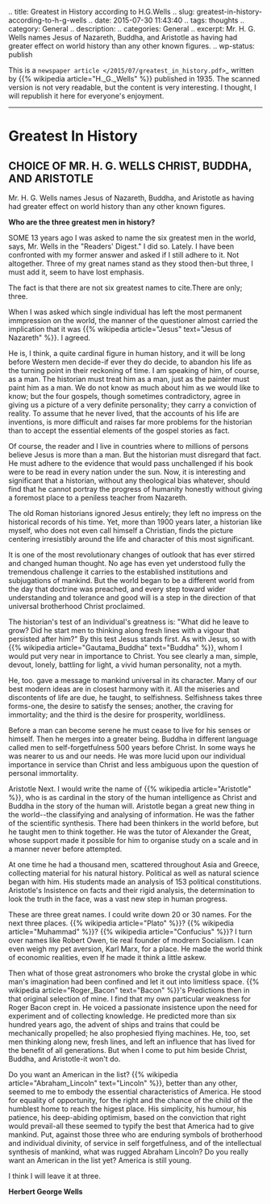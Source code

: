 .. title: Greatest in History according to H.G.Wells
.. slug: greatest-in-history-according-to-h-g-wells
.. date: 2015-07-30 11:43:40
.. tags: thoughts
.. category: General
.. description: 
.. categories: General
.. excerpt: Mr. H. G. Wells names Jesus of Nazareth, Buddha, and Aristotle as having had greater effect on world history than any other known figures.
.. wp-status: publish

This is a `newspaper article </2015/07/greatest_in_history.pdf>`_ written by {{% wikipedia article="H._G._Wells" %}} published in 1935. The scanned version is not very readable, but the content is very interesting. I thought, I will republish it here for everyone's enjoyment.

----

Greatest In History
==================

CHOICE OF MR. H. G. WELLS CHRIST, BUDDHA, AND ARISTOTLE
-----------------------------------------------------

Mr. H. G. Wells names Jesus of Nazareth, Buddha, and Aristotle as having had greater effect on world history than any other known figures.

**Who are the three greatest men in history?**

SOME 13 years ago I was asked to name the six greatest men in the world, says,  Mr. Wells in the "Readers' Digest." I did so. Lately. I have been confronted with my former answer and asked if I still adhere to it. Not altogether. Three of my great names stand as they stood then-but three, I must add it, seem to have lost emphasis.

The fact is that there are not six greatest names to cite.There are only; three.

When I was asked which single individual has left the most permanent immpression on the world, the manner of the questioner almost carried the implication that it was {{% wikipedia article="Jesus" text="Jesus of Nazareth" %}}. I agreed.

He is, I think, a quite cardinal figure in human history, and it will be long before Western men decide-if ever they do decide, to abandon his life as the turning point in their reckoning of time. I am speaking of him, of course, as a man. The historian must treat him as a man, just as the painter must paint him as a man. We do not know as much about him as we would like to know; but the four gospels, though sometimes contradictory, agree in giving us a picture of a very definite personality; they carry a conviction of reality. To assume that he never lived, that the accounts of his life are inventions, is more difficult and raises far more problems for the historian than to accept the essential elements of the gospel stories as fact.

Of course, the reader and I live in countries where to millions of persons believe Jesus is more than a man. But the historian must disregard that fact. He must adhere to the evidence that would pass unchallenged if his book were to be read in every nation under the sun. Now, it is interesting and significant that a historian, without any theological bias whatever, should find that he cannot portray the progress of humanity honestly without giving a foremost place to a peniless teacher from Nazareth.

The old Roman historians ignored Jesus entirely; they left no impress on the historical records of his time. Yet, more than 1900 years later, a historian like myself, who does not even call himself a Christian, finds the picture centering irresistibly around the life and character of this most significant.

It is one of the most revolutionary changes of outlook that has ever stirred and changed human thought. No age has even yet understood fully the tremendous challenge it carries to the established institutions and subjugations of mankind. But the world began to be a different world from the day that doctrine was preached, and every step toward wider understanding and tolerance and good will is a step in the direction of that universal brotherhood Christ proclaimed.

The historian's test of an Individual's greatness is: "What did he leave to grow? Did he start men to thinking along fresh lines with a vigour that persisted after him?" By this test Jesus stands first. As with Jesus, so with {{% wikipedia article="Gautama_Buddha" text="Buddha" %}}, whom I would put very near in importance to Christ. You see clearly a man, simple, devout, lonely, battling for light, a vivid human personality, not a myth.

He, too. gave a message to mankind universal in its character. Many of our best modern ideas are in closest harmony with it. All the miseries and discontents of life are due, he taught, to selfishness. Selfishness takes three forms-one, the desire to satisfy the senses; another, the craving for immortality; and the third is the desire for prosperity, worldliness.

Before a man can become serene he must cease to live for his senses or himself. Then he merges into a greater being. Buddha in different language called men to self-forgetfulness 500 years before Christ. In some ways he was nearer to us and our needs. He was more lucid upon our individual importance in service than Christ and less ambiguous upon the question of personal immortality.

Aristotle Next. I would write the name of {{% wikipedia article="Aristotle" %}}, who is as cardinal in the story of the human intelligence as Christ and Buddha in the story of the human will. Aristotle began a great new thing in the world--the classifying and analysing of information. He was the father of the scientific synthesis. There had been thinkers in the world before, but he taught men to think together. He was the tutor of Alexander the Great, whose support made it possible for him to organise study on a scale and in a manner never before attempted.

At one time he had a thousand men, scattered throughout Asia and Greece, collecting material for his natural history. Political as well as natural science began with him. His students made an analysis of 153 political constitutions. Aristotle's Insistence on facts and their rigid analysis, the determination to look the truth in the face, was a vast new step in human progress.

These are three great names. I could write down 20 or 30 names. For the next three places. {{% wikipedia article="Plato" %}}? {{% wikipedia article="Muhammad" %}}? {{% wikipedia article="Confucius" %}}? I turn over names like Robert Owen, tie real founder of modrern Socialism. I can even weigh my pet aversion, Karl Marx, for a place. He made the world think of economic realities, even If he made it think a little askew.

Then what of those great astronomers who broke the crystal globe in whic man's imagination had been confined and let it out into limitless space. {{% wikipedia article="Roger_Bacon" text="Bacon" %}}'s Predictions then in that original selection of mine. I find that my own particular weakness for Roger Bacon crept in. He voiced a passionate insistence upon the need for experiment and of collecting knowledge. He predicted more than six hundred years ago, the advent of ships and trains that could be mechanically propelled; he also prophesied flying machines. He, too, set men thinking along new, fresh lines, and left an influence that has lived for the benefit of all generations. But when I come to put him beside Christ, Buddha, and Aristotle-it won't do.

Do you want an American in the list? {{% wikipedia article="Abraham_Lincoln" text="Lincoln" %}}, better than any other, seemed to me to embody the essential characteristics of America. He stood for equality of opportunity, for the right and the chance of the child of the humblest home to reach the higest place. His simplicity, his humour, his patience, his deep-abiding optimism, based on the conviction that right would prevail-all these seemed to typify the best that America had to give mankind. Put, against those three who are enduring symbols of brotherhood and individual divinity, of service in self forgetfulness, and of the intellectual synthesis of mankind, what was rugged Abraham Lincoln? Do you really want an American in the list yet? America is still young.

I think I will leave it at three.

**Herbert George Wells**